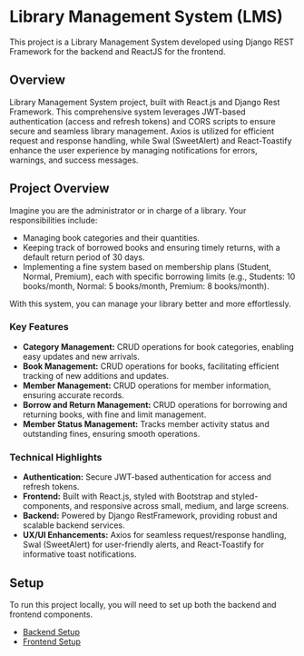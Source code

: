 # Library Management System (LMS)

This project is a Library Management System developed using Django REST Framework for the backend and ReactJS for the frontend.

## Overview

Library Management System project, built with React.js and Django Rest Framework. This comprehensive system leverages JWT-based authentication (access and refresh tokens) and CORS scripts to ensure secure and seamless library management. Axios is utilized for efficient request and response handling, while Swal (SweetAlert) and React-Toastify enhance the user experience by managing notifications for errors, warnings, and success messages.

## Project Overview

Imagine you are the administrator or in charge of a library. Your responsibilities include:

- Managing book categories and their quantities.
- Keeping track of borrowed books and ensuring timely returns, with a default return period of 30 days.
- Implementing a fine system based on membership plans (Student, Normal, Premium), each with specific borrowing limits (e.g., Students: 10 books/month, Normal: 5 books/month, Premium: 8 books/month).

With this system, you can manage your library better and more effortlessly.

### Key Features

- **Category Management:** CRUD operations for book categories, enabling easy updates and new arrivals.
- **Book Management:** CRUD operations for books, facilitating efficient tracking of new additions and updates.
- **Member Management:** CRUD operations for member information, ensuring accurate records.
- **Borrow and Return Management:** CRUD operations for borrowing and returning books, with fine and limit management.
- **Member Status Management:** Tracks member activity status and outstanding fines, ensuring smooth operations.

### Technical Highlights

- **Authentication:** Secure JWT-based authentication for access and refresh tokens.
- **Frontend:** Built with React.js, styled with Bootstrap and styled-components, and responsive across small, medium, and large screens.
- **Backend:** Powered by Django RestFramework, providing robust and scalable backend services.
- **UX/UI Enhancements:** Axios for seamless request/response handling, Swal (SweetAlert) for user-friendly alerts, and React-Toastify for informative toast notifications.

## Setup

To run this project locally, you will need to set up both the backend and frontend components.

- [Backend Setup](./backend/README.md)
- [Frontend Setup](./frontend/README.md)

